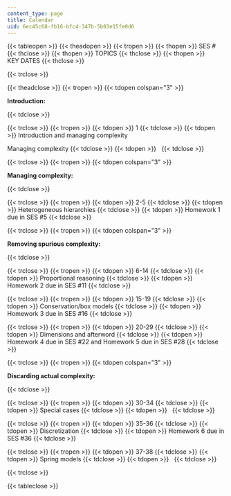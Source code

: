 ```yaml
---
content_type: page
title: Calendar
uid: 6ec45c68-fb16-bfc4-347b-5b03e15fe0d6
---
```


{{< tableopen >}}
{{< theadopen >}}
{{< tropen >}}
{{< thopen >}}
SES #
{{< thclose >}}
{{< thopen >}}
TOPICS
{{< thclose >}}
{{< thopen >}}
KEY DATES
{{< thclose >}}

{{< trclose >}}

{{< theadclose >}}
{{< tropen >}}
{{< tdopen colspan="3" >}}


**Introduction:**


{{< tdclose >}}

{{< trclose >}}
{{< tropen >}}
{{< tdopen >}}
1
{{< tdclose >}}
{{< tdopen >}}
Introduction and managing complexity  
  
Managing complexity
{{< tdclose >}}
{{< tdopen >}}
 
{{< tdclose >}}

{{< trclose >}}
{{< tropen >}}
{{< tdopen colspan="3" >}}


**Managing complexity:**


{{< tdclose >}}

{{< trclose >}}
{{< tropen >}}
{{< tdopen >}}
2-5
{{< tdclose >}}
{{< tdopen >}}
Heterogeneous hierarchies
{{< tdclose >}}
{{< tdopen >}}
Homework 1 due in SES #5
{{< tdclose >}}

{{< trclose >}}
{{< tropen >}}
{{< tdopen colspan="3" >}}


**Removing spurious complexity:**


{{< tdclose >}}

{{< trclose >}}
{{< tropen >}}
{{< tdopen >}}
6-14
{{< tdclose >}}
{{< tdopen >}}
Proportional reasoning
{{< tdclose >}}
{{< tdopen >}}
Homework 2 due in SES #11
{{< tdclose >}}

{{< trclose >}}
{{< tropen >}}
{{< tdopen >}}
15-19
{{< tdclose >}}
{{< tdopen >}}
Conservation/box models
{{< tdclose >}}
{{< tdopen >}}
Homework 3 due in SES #16
{{< tdclose >}}

{{< trclose >}}
{{< tropen >}}
{{< tdopen >}}
20-29
{{< tdclose >}}
{{< tdopen >}}
Dimensions and afterword
{{< tdclose >}}
{{< tdopen >}}
Homework 4 due in SES #22 and Homework 5 due in SES #28
{{< tdclose >}}

{{< trclose >}}
{{< tropen >}}
{{< tdopen colspan="3" >}}


**Discarding actual complexity:**


{{< tdclose >}}

{{< trclose >}}
{{< tropen >}}
{{< tdopen >}}
30-34
{{< tdclose >}}
{{< tdopen >}}
Special cases
{{< tdclose >}}
{{< tdopen >}}
 
{{< tdclose >}}

{{< trclose >}}
{{< tropen >}}
{{< tdopen >}}
35-36
{{< tdclose >}}
{{< tdopen >}}
Discretization
{{< tdclose >}}
{{< tdopen >}}
Homework 6 due in SES #36
{{< tdclose >}}

{{< trclose >}}
{{< tropen >}}
{{< tdopen >}}
37-38
{{< tdclose >}}
{{< tdopen >}}
Spring models
{{< tdclose >}}
{{< tdopen >}}
 
{{< tdclose >}}

{{< trclose >}}

{{< tableclose >}}